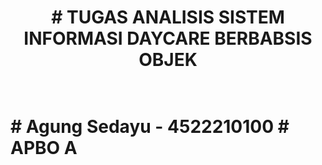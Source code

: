 <h1 align="center"> # TUGAS ANALISIS SISTEM INFORMASI DAYCARE BERBABSIS OBJEK <h1/> <br>
# Agung Sedayu - 4522210100
# APBO A
